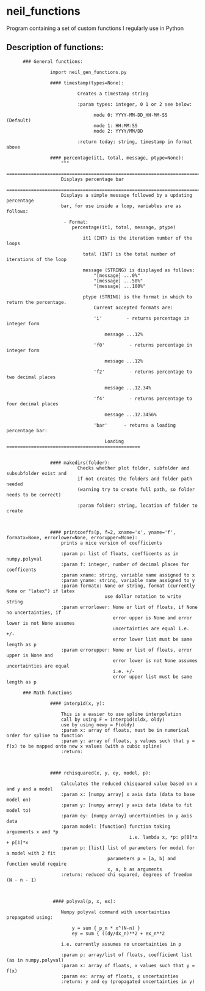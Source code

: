 # neil_functions
Program containing a set of custom functions I regularly use in Python


## Description of functions:

          ### General functions:
          
                    import neil_gen_functions.py
                    
                    #### timestamp(types=None):
                    
                              Creates a timestamp string
                            
                              :param types: integer, 0 1 or 2 see below:
                            
                                    mode 0: YYYY-MM-DD_HH-MM-SS    (Default)
                                    mode 1: HH:MM:SS 
                                    mode 2: YYYY/MM/DD
                                    
                              :return today: string, timestamp in format above
                    
                    #### percentage(it1, total, message, ptype=None):
                        """
                        ===========================================================================
                        Displays percentage bar
                        ===========================================================================
                        Displays a simple message followed by a updating percentage
                        bar, for use inside a loop, variables are as follows:
                    
                         - Format:
                            percentage(it1, total, message, ptype)
                    
                                it1 (INT) is the iteration number of the loops
                    
                                total (INT) is the total number of iterations of the loop
                    
                                message (STRING) is displayed as follows:
                                    "[message] ...0%"
                                    "[message] ...50%"
                                    "[message] ...100%"
                    
                                ptype (STRING) is the format in which to return the percentage.
                                    Current accepted formats are:
                    
                                    'i'         - returns percentage in integer form
                    
                                        message ...12%
                    
                                    'f0'         - returns percentage in integer form
                    
                                        message ...12%
                    
                                    'f2'         - returns percentage to two decimal places
                    
                                        message ...12.34%
                    
                                    'f4'         - returns percentage to four decimal places
                    
                                        message ...12.3456%
                    
                                    'bar'      - returns a loading percentage bar:
                    
                                        Loading =================================================

                    
                    #### makedirs(folder):
                              Checks whether plot folder, subfolder and subsubfolder exist and
                              if not creates the folders and folder path needed 
                              (warning try to create full path, so folder needs to be correct)
                              
                              :param folder: string, location of folder to create
                    
                    
                    
                    #### printcoeffs(p, f=2, xname='x', yname='f', formatx=None, errorlower=None, errorupper=None):
                        prints a nice version of coefficients
                        
                        :param p: list of floats, coefficents as in numpy.polyval
                        :param f: integer, number of decimal places for coefficents
                        :param xname: string, variable name assigned to x
                        :param yname: string, variable name assigned to y
                        :param formatx: None or string, format (currently None or "latex") if latex
                                        use dollar notation to write string
                        :param errorlower: None or list of floats, if None no uncertainties, if
                                           error upper is None and error lower is not None assumes
                                           uncertainties are equal i.e. +/-
                                           error lower list must be same length as p
                        :param errorupper: None or list of floats, error upper is None and
                                           error lower is not None assumes uncertainties are equal
                                           i.e. +/-
                                           error upper list must be same length as p
                                           
          ### Math functions

                    #### interp1d(x, y):

                        This is a easier to use spline interpolation
                        call by using F = interp1d(oldx, oldy)
                        use by using newy = F(oldy)
                        :param x: array of floats, must be in numerical order for spline to function
                        :param y: array of floats, y values such that y = f(x) to be mapped onto new x values (with a cubic spline)
                        :return:



                    #### rchisquared(x, y, ey, model, p):
          
                        Calculates the reduced chisquared value based on x and y and a model
                        :param x: [numpy array] x axis data (data to base model on)
                        :param y: [numpy array] y axis data (data to fit model to)
                        :param ey: [numpy array] uncertainties in y axis data
                        :param model: [function] function taking arguements x and *p
                                                 i.e. lambda x, *p: p[0]*x + p[1]*x
                        :param p: [list] list of parameters for model for a model with 2 fit
                                         parameters p = [a, b] and function would require
                                         x, a, b as arguments
                        :return: reduced chi squared, degrees of freedom (N - n - 1)
                     
                     
                     
                     #### polyval(p, x, ex):
                     
                        Numpy polyval command with uncertainties propagated using:
                        
                            y = sum { p_n * x^(N-n) }
                            ey = sum { ((dy/dx_n)**2 + ex_n**2
                            
                        i.e. currently assumes no uncertainties in p
                        
                        :param p: array/list of floats, coefficient list (as in numpy.polyval)
                        :param x: array of floats, x values such that y = f(x) 
                        :param ex: array of floats, x uncertainties
                        :return: y and ey (propagated uncertainties in y)
                        
                    
